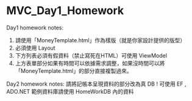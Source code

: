 # MVC_Day1_Homework

Day1 homework notes:
1. 請使用「MoneyTemplate.html」作為樣版（就是你家設計提供的版型）
2. 必須使用 Layout
3. 下方列表必須有假資料（禁止寫死在HTML）可使用 ViewModel
4. 上方表單部分如果有時間可以依據需求調整，如果沒時間可以將「MoneyTemplate.html」的部分直接複製過來。

Day2 homework notes:
請將記帳本呈現資料的部分改為真 DB !
可使用 EF , ADO.NET
範例資料庫請使用 HomeWorkDB 內的資料
